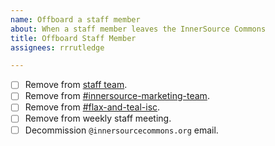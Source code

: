 ```yaml
---
name: Offboard a staff member
about: When a staff member leaves the InnerSource Commons
title: Offboard Staff Member
assignees: rrrutledge

---
```


- [ ] Remove from [staff team](https://github.com/orgs/InnerSourceCommons/teams/staff).
- [ ] Remove from [#innersource-marketing-team](https://app.slack.com/client/T04PXKRM0/C05KNQT26RK).
- [ ] Remove from [#flax-and-teal-isc](https://app.slack.com/client/T04PXKRM0/C04K4K6362C).
- [ ] Remove from weekly staff meeting.
- [ ] Decommission `@innersourcecommons.org` email.
